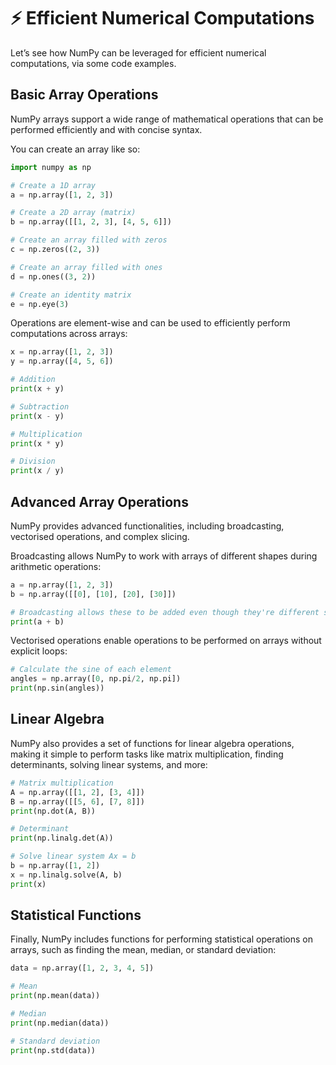 # ⚡ Efficient Numerical Computations

Let’s see how NumPy can be leveraged for efficient numerical computations, via some code examples.

## Basic Array Operations

NumPy arrays support a wide range of mathematical operations that can be performed efficiently and with concise syntax.

You can create an array like so:

```python
import numpy as np

# Create a 1D array
a = np.array([1, 2, 3])

# Create a 2D array (matrix)
b = np.array([[1, 2, 3], [4, 5, 6]])

# Create an array filled with zeros
c = np.zeros((2, 3))

# Create an array filled with ones
d = np.ones((3, 2))

# Create an identity matrix
e = np.eye(3)
```

Operations are element-wise and can be used to efficiently perform computations across arrays:

```python
x = np.array([1, 2, 3])
y = np.array([4, 5, 6])

# Addition
print(x + y)

# Subtraction
print(x - y)

# Multiplication
print(x * y)

# Division
print(x / y)
```

## Advanced Array Operations

NumPy provides advanced functionalities, including broadcasting, vectorised operations, and complex slicing.

Broadcasting allows NumPy to work with arrays of different shapes during arithmetic operations:

```python
a = np.array([1, 2, 3])
b = np.array([[0], [10], [20], [30]])

# Broadcasting allows these to be added even though they're different shapes
print(a + b)
```

Vectorised operations enable operations to be performed on arrays without explicit loops:

```python
# Calculate the sine of each element
angles = np.array([0, np.pi/2, np.pi])
print(np.sin(angles))
```

## Linear Algebra

NumPy also provides a set of functions for linear algebra operations, making it simple to perform tasks like matrix multiplication, finding determinants, solving linear systems, and more:

```python
# Matrix multiplication
A = np.array([[1, 2], [3, 4]])
B = np.array([[5, 6], [7, 8]])
print(np.dot(A, B))

# Determinant
print(np.linalg.det(A))

# Solve linear system Ax = b
b = np.array([1, 2])
x = np.linalg.solve(A, b)
print(x)
```

## Statistical Functions

Finally, NumPy includes functions for performing statistical operations on arrays, such as finding the mean, median, or standard deviation:

```python
data = np.array([1, 2, 3, 4, 5])

# Mean
print(np.mean(data))

# Median
print(np.median(data))

# Standard deviation
print(np.std(data))
```